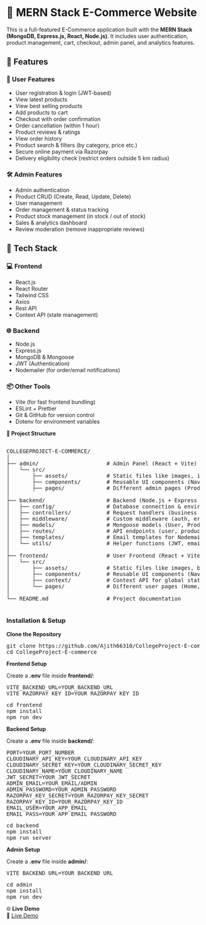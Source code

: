 # 🛒 MERN Stack E-Commerce Website

This is a full-featured E-Commerce application built with the **MERN Stack (MongoDB, Express.js, React, Node.js)**. It includes user authentication, product management, cart, checkout, admin panel, and analytics features.

## 🚀 Features

### 👥 User Features
- User registration & login (JWT-based)
- View latest products
- View best selling products
- Add products to cart
- Checkout with order confirmation
- Order cancellation (within 1 hour)
- Product reviews & ratings
- View order history
- Product search & filters (by category, price etc.)
- Secure online payment via Razorpay
- Delivery eligibility check (restrict orders outside 5 km radius)

### 🛠 Admin Features
- Admin authentication
- Product CRUD (Create, Read, Update, Delete)
- User management
- Order management & status tracking
- Product stock management (in stock / out of stock)
- Sales & analytics dashboard
- Review moderation (remove inappropriate reviews)

## 🧱 Tech Stack

### 💻 Frontend
- React.js
- React Router
- Tailwind CSS
- Axios
- Rest API
- Context API (state management)

### 🌐 Backend
- Node.js
- Express.js
- MongoDB & Mongoose
- JWT (Authentication)
- Nodemailer (for order/email notifications)

### 📦 Other Tools
- Vite (for fast frontend bundling)
- ESLint + Prettier
- Git & GitHub for version control
- Dotenv for environment variables
  
**📂 Project Structure**
<pre>
  
COLLEGEPROJECT-E-COMMERCE/
│
├── admin/                     # Admin Panel (React + Vite)
│   └── src/
│       ├── assets/            # Static files like images, icons, logos
│       ├── components/        # Reusable UI components (Navbar, Sidebar, Login, etc.)
│       ├── pages/             # Different admin pages (Product CRUD, Orders, Analytics)
│
├── backend/                   # Backend (Node.js + Express + MongoDB)
│   ├── config/                # Database connection & environment config
│   ├── controllers/           # Request handlers (business logic for routes)
│   ├── middleware/            # Custom middleware (auth, error handling, validation)
│   ├── models/                # Mongoose models (User, Product, Order schemas)
│   ├── routes/                # API endpoints (user, product, order, auth, etc.)
│   ├── templates/             # Email templates for Nodemailer
│   └── utils/                 # Helper functions (JWT, email, validators, etc.)
│
├── frontend/                  # User Frontend (React + Vite)
│   └── src/
│       ├── assets/            # Static files like images, banners, icons
│       ├── components/        # Reusable UI components (Navbar, Footer, ProductCard, etc.)
│       ├── context/           # Context API for global state management
│       └── pages/             # Different user pages (Home, Cart, Checkout, Orders, etc.)
│
└── README.md                  # Project documentation

</pre>

### Installation & Setup

**Clone the Repository**

<pre>
git clone https://github.com/Ajith66310/CollegeProject-E-commerce.git
cd CollegeProject-E-commerce
</pre>

**Frontend Setup**

Create a **.env** file inside **frontend/**:

<pre>
VITE_BACKEND_URL=YOUR_BACKEND_URL
VITE_RAZORPAY_KEY_ID=YOUR_RAZORPAY_KEY_ID
</pre>

<pre>
cd frontend 
npm install
npm run dev
</pre>

**Backend Setup**

Create a **.env** file inside **backend/**:

<pre>
PORT=YOUR_PORT_NUMBER
CLOUDINARY_API_KEY=YOUR_CLOUDINARY_API_KEY
CLOUDINARY_SECRET_KEY=YOUR_CLOUDINARY_SECRET_KEY
CLOUDINARY_NAME=YOUR_CLOUDINARY_NAME
JWT_SECRET=YOUR_JWT_SECRET
ADMIN_EMAIL=YOUR_EMAIL/ADMIN
ADMIN_PASSWORD=YOUR_ADMIN_PASSWORD
RAZORPAY_KEY_SECRET=YOUR_RAZORPAY_KEY_SECRET
RAZORPAY_KEY_ID=YOUR_RAZORPAY_KEY_ID
EMAIL_USER=YOUR_APP_EMAIL
EMAIL_PASS=YOUR_APP_EMAIL_PASSWORD
</pre>

<pre>
cd backend 
npm install
npm run server
</pre>

**Admin Setup**

Create a **.env** file inside **admin/**:

<pre>
VITE_BACKEND_URL=YOUR_BACKEND_URL
</pre>

<pre>
cd admin 
npm install
npm run dev
</pre>

🌐 **Live Demo**  
🔗 [Live Demo](https://lakshmi-project-frontend.vercel.app/)
